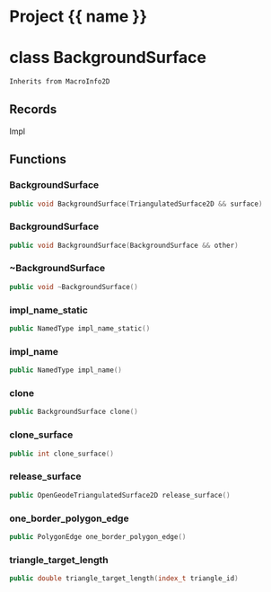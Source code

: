 <script setup>
import {useRoute} from 'vitepress'
const {path} = useRoute()
const tokens = path.split('/')
const words = tokens[2].split('-');
for (let i = 0; i < words.length; i++) {
    words[i] = words[i].charAt(0).toUpperCase() + words[i].slice(1);
    words[i] = words[i].replace('geode', 'Geode')
}
const name = words.join('-');
</script>
# Project {{ name }}

# class BackgroundSurface


```cpp
Inherits from MacroInfo2D
```



## Records

Impl



## Functions

### BackgroundSurface

```cpp
public void BackgroundSurface(TriangulatedSurface2D && surface)
```


### BackgroundSurface

```cpp
public void BackgroundSurface(BackgroundSurface && other)
```


### ~BackgroundSurface

```cpp
public void ~BackgroundSurface()
```


### impl_name_static

```cpp
public NamedType impl_name_static()
```


### impl_name

```cpp
public NamedType impl_name()
```


### clone

```cpp
public BackgroundSurface clone()
```


### clone_surface

```cpp
public int clone_surface()
```


### release_surface

```cpp
public OpenGeodeTriangulatedSurface2D release_surface()
```


### one_border_polygon_edge

```cpp
public PolygonEdge one_border_polygon_edge()
```


### triangle_target_length

```cpp
public double triangle_target_length(index_t triangle_id)
```




